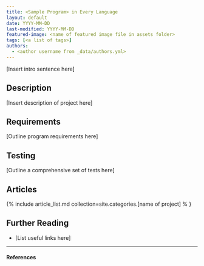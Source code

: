 ```yaml
---
title: <Sample Program> in Every Language
layout: default
date: YYYY-MM-DD
last-modified: YYYY-MM-DD
featured-image: <name of featured image file in assets folder>
tags: [<a list of tags>]
authors:
  - <author username from _data/authors.yml>
---
```


[Insert intro sentence here]

## Description

[Insert description of project here]

## Requirements

[Outline program requirements here]

## Testing

[Outline a comprehensive set of tests here]

## Articles

{% include article_list.md collection=site.categories.[name of project] % }

## Further Reading

- [List useful links here]

---

#### References

[^1]: [some IEEE reference]
